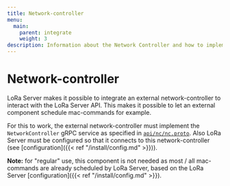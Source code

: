 ```yaml
---
title: Network-controller
menu:
  main:
    parent: integrate
    weight: 3
description: Information about the Network Controller and how to implement one.
---
```


# Network-controller

LoRa Server makes it possible to integrate an external network-controller
to interact with the LoRa Server API. This makes it possible to let an external
component schedule mac-commands for example.

For this to work, the external network-controller must implement the
`NetworkController` gRPC service as specified in
[`api/nc/nc.proto`](https://github.com/mxc-foundation/lpwan-server/blob/master/api/nc/nc.proto).
Also LoRa Server must be configured so that it connects to this network-controller
(see [configuration]({{< ref "/install/config.md" >}})).

**Note:** for "regular" use, this component is not needed as most / all
mac-commands are already scheduled by LoRa Server, based on the LoRa Server
[configuration]({{< ref "/install/config.md" >}}).
